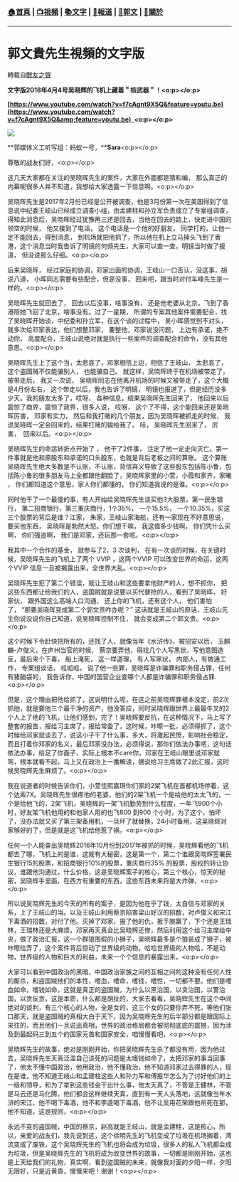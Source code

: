 ###  [:house:首頁](https://github.com/ourhimalayas/home) | [:tv:視頻](https://github.com/ourhimalayas/videos) | [:books:文字](https://github.com/ourhimalayas/txt) | [:newspaper:報道](https://github.com/ourhimalayas/news) | [:eagle:郭文](https://github.com/ourhimalayas/guomedia) | [:pray:關於](https://github.com/ourhimalayas/home/tree/master/about)
---
# 郭文貴先生視頻的文字版
轉載自[戰友之聲](http://littleantvoice.blogspot.com)

**文字版2018年4月4号吴晓辉的飞机上藏着＂核武器＂！<o:p></o:p>**



**[https://www.youtube.com/watch?v=f7cAgnt9X5Q&feature=youtu.be](https://www.youtube.com/watch?v=f7cAgnt9X5Q&amp;feature=youtu.be)  <o:p></o:p>**

[![](https://4.bp.blogspot.com/-f5Dk8NEPcSc/WsZqQGn2uAI/AAAAAAAAC58/KQ0oElODIAIr6ztYetCEqMnVZs-wDGYbACLcBGAs/s400/0404-1.PNG)](https://4.bp.blogspot.com/-f5Dk8NEPcSc/WsZqQGn2uAI/AAAAAAAAC58/KQ0oElODIAIr6ztYetCEqMnVZs-wDGYbACLcBGAs/s1600/0404-1.PNG)



**郭媒体义工听写组：蚂蚁一号，****Sara**<o:p></o:p>



尊敬的战友们好，<o:p></o:p>



这几天大家都在关注的吴晓晖先生的案件，大家在外面都是猜和编， 那么真正的内幕呢很多人并不知道，我想给大家透露一下信息啊。<o:p></o:p>



吴晓晖先生是2017年2月份已经是公开被调查，他是3月份第一次在美国得到了信息说中纪委王岐山已经成立调查小组，由孟建柱和孙立军负责成立了专案组调查， 得知此消息后，吴晓晖经过犹豫再三还是回去，当他在回去的路上，快走进中国的领空的时候， 他又接到了电话， 这个电话是一个他的好朋友， 同学打的，让他一定不能回去，得到消息， 到机场就把他抓了，所以他在机上立马掉头飞到了香港，这个消息当时我告诉了明镜的何频先生，大家可以查一查，明镜当时做了报道， 但没说那么仔细。<o:p></o:p>



后来吴晓晖， 经过家庭的协调，邓家出面的协调，王岐山一口否认，没这事，胡说八道， 小晖同志需要有些配合，但是没事， 回来吧，跟当时对付车峰先生是一样的。<o:p></o:p>



吴晓晖先生就回去了， 回去以后没事，啥事没有， 还是他老婆从北京，飞到了香港陪她飞回了北京，啥事没有。过了一星期， 所谓的专案其他案件需要配合，找了吴晓晖开始谈，中纪委和孙立军，在这个谈的过程中， 吴小晖感觉到不对头，就多次给邓家表达，他们想整邓家， 要整他，邓家说没问题， 上边有承诺，绝不动你， 高度配合，王岐山说绝对就是执行一些案件的调查配合的命令，没有其他意思。<o:p></o:p>



吴晓晖先生上了这个当，太悲哀了，邓家相信上边，相信了王岐山， 太悲哀了，这个盗国贼不仅能骗别人， 也能骗自己。 就这样，吴晓晖终于在机场被带走了，被带走后， 我又一次说， 吴晓晖同志在他离开机场的时候又被带走了，这个大概是4月份左右， 这个带走以后，我也告诉了明镜， 明镜也报道了，但是经历没多少天。我的朋友太多了，哎呀， 各种信息，结果吴晓晖先生回来了， 他回来以后震惊了商界，震惊了政界，很多人说， 哎呀， 这个了不得，这个能回来还是吴晓晖厉害， 邓家有实力， 然后和我打赌的几个朋友，因为吴晓晖被抓走的时候， 我说吴晓晖一定会回来的，结果打赌的输给我了。 哇， 吴晓晖先生回来了， 厉害，  回来以后。<o:p></o:p>



吴晓晖先生的命运转折点开始了 ， 他干了2件事， 注定了他一定走向灭亡。第一件事就是他和原股东和承诺的口头股东，也就是背后老板之间的算账。 这个算账吴晓晖先生绝大多数是不认账，不认账，背信弃义导致了这些股东包括陈小鲁，包括陈小鲁的很多朋友马上全都跟他翻脸了，吴晓晖家里的小萱，小霞和家齐，家曦 ， 你们都知道这个意思，家人你们都懂的， 你们知道我说的是谁。<o:p></o:p>



同时他干了一个最傻的事，有人开始给吴晓晖先生谈买他3大股票，第一民生银行， 第二招商银行，第三重庆商行，1个35%， 一个15.5%， 一个10.35%，买这三个股票的背后是谁？江家， 朱家，王岐山家海航，还有一家现在不好意思说，要买他东西， 吴晓晖是勃然大怒。你们想干嘛， 我这值多少钱啊， 你们凭什么买啊， 你们强盗啊， 我们是邓家，还玩那一套呢。<o:p></o:p>



我其中一个合作的基金， 就参与了2，3 次谈判， 在有一次谈的时候，在关键时候，吴晓晖先生的飞机上了两个 VVIP ，这两个VVIP 可以改变世界的命运，这两个VVIP 信息一旦被揭露出来，全世界大乱。<o:p></o:p>



吴晓晖先生犯了第二个错误，就让王岐山和这些要拿他财产的人，想不抓你， 把这些东西都让给我们的人，盗国贼就是说要以买代替抢的人，看到了吴晓晖， 好家伙， 跟外国这么高端人口沟通， 还上你的飞机，还有这个人， 他们害怕了， “那要吴晓晖变成第二个郭文贵咋办呢？” 这话就是王岐山的原话，王岐山先生你说没说你自己知道，说吴晓晖控制不住， 就会变成第二个郭文贵。<o:p></o:p>



这个时候下令赶快把所有的，还找了人，就像当年《水浒传》，被招安以后， 玉麒麟-卢俊义，在庐州当官的时候， 蔡京要弄他，得找几个人写黑状，写他意图造反，最后来个下毒， 船上淹死， 这一样道理， 有人写黑状， 内部人，有做通工作， 专案组谈话， 呱呱呱， 说了他一些罪，吴晓晖是诈骗罪和职务侵占罪，任何有猪脑袋的， 我告诉你，中国的国营企业查哪个人都是诈骗罪和职务侵占罪.<o:p></o:p>



但是，这个理由把他给抓了，这说明什么呢，在这之前吴晓辉罪根本没定，前2次抓他，就是要他三个最干净的资产，他没答应，同时吴晓辉跟世界上最最牛叉的2个人上了他的飞机，让他们感到，完了！吴晓辉要反抗，在这种情况下，马上写了整套的报告，报给习主席了，报给常委了，这时候，咔嚓一批，必须得抓了，这个时候给邓家就谈去了，说这小子干了什么事，多大，将激起民愤，影响社会稳定，而且打着你邓家的名义，最后邓家没办法，必须得说，那你们依法办事吧，这句话依法办事，给足了你面子，实际上根本不care你，邓家在王岐山眼里说邓家就骂，根本就看不起，马上又在政治上一番解读，据说给习主席做了2此汇报，这时候吴晓辉先生麻烦了。<o:p></o:p>



我在说道者的时候告诉你们，小萱佳熙嘉琪你们家的2架飞机在首都机场停着，这个达索7X。吴晓辉先生很疼他的老婆，他们的2架飞机一个是给他的太太飞的，一个是给他飞的，2架飞机，吴晓辉的一架飞机勤劳到什么程度，一年飞900个小时，好友架飞机他用的和他家人用的也飞800 到900 个小时，为了这个，怕坏了，没办法就又买了第三架备用机，一旦坏了就替换，24小时备用，这吴晓辉对家够好的了，但是就是这飞机给他惹了祸，<o:p></o:p>

任何一个人能查出吴晓辉2016年10月份到2017年被抓的时候，吴晓辉看他的飞机都去了哪，飞机上的是谁，这就有大秘密，这是第一个，第二个谁跟吴晓辉签署民生银行15的股票，和招商银行10%的股票，重庆商行35% 的股票，股权的转让协议，谁跟他沟通过，什么价格，这是吴晓辉案子的核心，第三个核心，惊天的秘密，吴晓辉手里面，在西方有重要的东西，这些东西未来将是大炸弹，<o:p></o:p>



所以说吴晓辉先生的今天的所有的案子，是因为他在乎了钱，太自信与邓家的关系，上了王岐山的当。以及王岐山利用蔡京陷害梁山好汉的招数，对卢俊义和宋江下毒酒的招数，对付了他。灭掉了邓家，报了他的仇，扳手腕赢了，下个还是王瑞林，王瑞林还是大麻烦，邓家再天真会比吴晓辉还惨，然后利用这个给习主席给中央，做了政治汇报，这一个群狼围假的小狮子，吴晓辉最多是个狼装成了狮子，被咔嚓给弄了，这个案件背后惊动了世界级的动物，哈哈世界级的人物哈，不是动物，世界级的人物和巨大的利益，未来一个个信息的暴露出来，<o:p></o:p>



大家可以看到中国政治的黑暗，中国政治家族之间的互相之间的这种没有任何人性的厮杀，和盗国贼他们的本性，嗜血，嗜命，嗜钱，嗜性，一切都不要。他们是嗜血如命，嗜钱如命，这就是真正的盗国贼，为什么以黑治国，以贪治国，以警治国，以贪反贪，这是本质，什么都是胡扯的，大家去看看，吴晓辉先生在这个中间绝对的谈判，有三个核心的人物，全是女的，这三个女的只要你弄不死，等他们张口那天，就是盗国贼的真相大白于天下，因为吴晓辉先生的后半部分都是跟国际上来往的，而且他们一旦说出真相，世界的政治格局都会被彻彻底底的震撼，因为涉及到最起码三到五个的国家元首和国家安全，咱慢慢看吧，<o:p></o:p>



吴晓辉先生的故事，绝对是刚刚开始，你把吴晓辉先生杀了都没有用，因为他过去，吴晓辉先生天真泛滥自己该死的问题是太嗜钱如命了，太把邓家的事当回事了，他太不懂中国政治，他用政治，他不懂政治，他不知道邓家过去得罪的人，现在是谁，他不知道王岐山和孟建柱这些人和孙力军和傅振华怎么为了讨好他们的上一级和领导，和为了拿到这些钱会干出什么事，他太天真了，不管是王健林，不管是马云还是马化腾，他们都会这样继续天真，直到有一天人头落地，这就像当年水浒的宋江，他不喝下毒酒，他不和李逵喝下毒酒，他不让吴用花荣跟他吊死在那，他不知道，这是规则，<o:p></o:p>



永远不变的盗国贼，中国的蔡京，赵高就是王岐山，就是孟建柱，这是核心，所以，亲爱的战友们，我先说到这，这个徐明先生的飞机变成了垃圾在机场搁着，湾流变成了废铁，这个吴晓辉先生的飞机也将会成为垃圾，很多人的私人飞机都会成为垃圾，但是吴晓辉先生的飞机将成为改变世界的故事，一切都是刚刚开始，这也是上天给我们的礼物，真实啊，看到盗国贼的未来，就像我对面的夕阳一样，夕阳无限好，只是近黄昏，慢慢来吧！谢谢！<o:p></o:p>
  
<u></u><sub></sub><sup></sup><strike></strike>